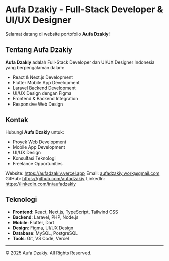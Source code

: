 # Aufa Dzakiy - Full-Stack Developer & UI/UX Designer

Selamat datang di website portofolio **Aufa Dzakiy**!

## Tentang Aufa Dzakiy

**Aufa Dzakiy** adalah Full-Stack Developer dan UI/UX Designer Indonesia yang berpengalaman dalam:
- React & Next.js Development
- Flutter Mobile App Development
- Laravel Backend Development
- UI/UX Design dengan Figma
- Frontend & Backend Integration
- Responsive Web Design

## Kontak

Hubungi **Aufa Dzakiy** untuk:
- Proyek Web Development
- Mobile App Development
- UI/UX Design
- Konsultasi Teknologi
- Freelance Opportunities

Website: https://aufadzakiy.vercel.app
Email: aufadzakiy.work@gmail.com
GitHub: https://github.com/aufadzakiy
LinkedIn: https://linkedin.com/in/aufadzakiy

## Teknologi

- **Frontend**: React, Next.js, TypeScript, Tailwind CSS
- **Backend**: Laravel, PHP, Node.js
- **Mobile**: Flutter, Dart
- **Design**: Figma, UI/UX Design
- **Database**: MySQL, PostgreSQL
- **Tools**: Git, VS Code, Vercel

---

© 2025 Aufa Dzakiy. All Rights Reserved.
